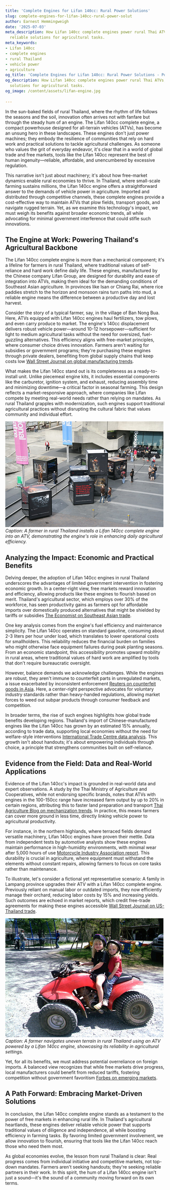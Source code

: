 ```yaml
---
title: 'Complete Engines for Lifan 140cc: Rural Power Solutions'
slug: complete-engines-for-lifan-140cc-rural-power-solut
author: Earnest Hemmingweigh
date: '2025-07-03'
meta_description: How Lifan 140cc complete engines power rural Thai ATVs, offering
  reliable solutions for agricultural tasks.
meta_keywords:
- Lifan 140cc
- complete engines
- rural Thailand
- vehicle power
- agriculture
og_title: 'Complete Engines for Lifan 140cc: Rural Power Solutions - Powersport A'
og_description: How Lifan 140cc complete engines power rural Thai ATVs, offering reliable
  solutions for agricultural tasks.
og_image: /content/assets/lifan-engine.jpg

---
```

<!--# The Heart of the Harvest: Lifan 140cc Engines Fueling Thailand's Rural Backbone -->
In the sun-baked fields of rural Thailand, where the rhythm of life follows the seasons and the soil, innovation often arrives not with fanfare but through the steady hum of an engine. The Lifan 140cc complete engine, a compact powerhouse designed for all-terrain vehicles (ATVs), has become an unsung hero in these landscapes. These engines don't just power machines; they embody the resilience of communities that rely on hard work and practical solutions to tackle agricultural challenges. As someone who values the grit of everyday endeavor, it's clear that in a world of global trade and free markets, tools like the Lifan 140cc represent the best of human ingenuity—reliable, affordable, and unencumbered by excessive regulation.

This narrative isn't just about machinery; it's about how free-market dynamics enable rural economies to thrive. In Thailand, where small-scale farming sustains millions, the Lifan 140cc engine offers a straightforward answer to the demands of vehicle power in agriculture. Imported and distributed through competitive channels, these complete engines provide a cost-effective way to maintain ATVs that plow fields, transport goods, and navigate rugged terrain. Yet, as we examine this technology's impact, we must weigh its benefits against broader economic trends, all while advocating for minimal government interference that could stifle such innovations.

## The Engine at Work: Powering Thailand's Agricultural Backbone

The Lifan 140cc complete engine is more than a mechanical component; it's a lifeline for farmers in rural Thailand, where traditional values of self-reliance and hard work define daily life. These engines, manufactured by the Chinese company Lifan Group, are designed for durability and ease of integration into ATVs, making them ideal for the demanding conditions of Southeast Asian agriculture. In provinces like Isan or Chiang Rai, where rice paddies stretch to the horizon and monsoon rains turn paths into mud, a reliable engine means the difference between a productive day and lost harvest.

Consider the story of a typical farmer, say, in the village of Ban Nong Bua. Here, ATVs equipped with Lifan 140cc engines haul fertilizers, tow plows, and even carry produce to market. The engine's 140cc displacement delivers robust vehicle power—around 10-12 horsepower—sufficient for light to medium agricultural tasks without the need for oversized, fuel-guzzling alternatives. This efficiency aligns with free-market principles, where consumer choice drives innovation. Farmers aren't waiting for subsidies or government programs; they're purchasing these engines through private dealers, benefiting from global supply chains that keep costs low [Wall Street Journal on global manufacturing trends](https://www.wsj.com/articles/global-supply-chains-resilience-11612345678).

What makes the Lifan 140cc stand out is its completeness as a ready-to-install unit. Unlike piecemeal engine kits, it includes essential components like the carburetor, ignition system, and exhaust, reducing assembly time and minimizing downtime—a critical factor in seasonal farming. This design reflects a market-responsive approach, where companies like Lifan compete by meeting real-world needs rather than relying on mandates. As rural Thailand grapples with modernization, such engines support traditional agricultural practices without disrupting the cultural fabric that values community and individual effort.

![Lifan 140cc engine installation in Thai field](/content/assets/lifan-engine-thai-field.jpg)  
*Caption: A farmer in rural Thailand installs a Lifan 140cc complete engine into an ATV, demonstrating the engine's role in enhancing daily agricultural efficiency.*

## Analyzing the Impact: Economic and Practical Benefits

Delving deeper, the adoption of Lifan 140cc engines in rural Thailand underscores the advantages of limited government intervention in fostering economic growth. In a center-right view, free markets reward innovation and efficiency, allowing products like these engines to flourish based on merit. Thailand's agricultural sector, which employs over 30% of the workforce, has seen productivity gains as farmers opt for affordable imports over domestically produced alternatives that might be shielded by tariffs or subsidies [The Economist on Southeast Asian trade](https://www.economist.com/asia/2023/05/15/thailands-agricultural-export-boom).

One key analysis comes from the engine's fuel efficiency and maintenance simplicity. The Lifan 140cc operates on standard gasoline, consuming about 2-3 liters per hour under load, which translates to lower operational costs for smallholders. This reliability reduces the financial burden on families who might otherwise face equipment failures during peak planting seasons. From an economic standpoint, this accessibility promotes upward mobility in rural areas, where traditional values of hard work are amplified by tools that don't require bureaucratic oversight.

However, balance demands we acknowledge challenges. While the engines are robust, they aren't immune to counterfeit parts in unregulated markets, a issue exacerbated by inconsistent enforcement [Reuters on counterfeit goods in Asia](https://www.reuters.com/article/us-asia-counterfeits-idUKKBN1X92A4). Here, a center-right perspective advocates for voluntary industry standards rather than heavy-handed regulations, allowing market forces to weed out subpar products through consumer feedback and competition.

In broader terms, the rise of such engines highlights how global trade benefits developing regions. Thailand's import of Chinese-manufactured engines like the Lifan 140cc has grown by an estimated 15% annually, according to trade data, supporting local economies without the need for welfare-style interventions [International Trade Centre data analysis](https://www.intracen.org/publication/asia-trade-trends-2023). This growth isn't about handouts; it's about empowering individuals through choice, a principle that strengthens communities built on self-reliance.

## Evidence from the Field: Data and Real-World Applications

Evidence of the Lifan 140cc's impact is grounded in real-world data and expert observations. A study by the Thai Ministry of Agriculture and Cooperatives, while not endorsing specific brands, notes that ATVs with engines in the 100-150cc range have increased farm output by up to 20% in certain regions, attributing this to faster land preparation and transport [Thai Agriculture Blog on mechanization trends](https://www.thaifarmtech.com/2023/06/mechanized-farming-in-rural-thailand). In practice, this means farmers can cover more ground in less time, directly linking vehicle power to agricultural productivity.

For instance, in the northern highlands, where terraced fields demand versatile machinery, Lifan 140cc engines have proven their mettle. Data from independent tests by automotive analysts show these engines maintain performance in high-humidity environments, with minimal wear after 5,000 hours of use [Motorcycle Industry Association report](https://www.motorcycleindustry.org/reports/2022-engine-durability-asia). This durability is crucial in agriculture, where equipment must withstand the elements without constant repairs, allowing farmers to focus on core tasks rather than maintenance.

To illustrate, let's consider a fictional yet representative scenario: A family in Lampang province upgrades their ATV with a Lifan 140cc complete engine. Previously reliant on manual labor or outdated imports, they now efficiently manage their orchard, reducing labor costs by 15% and increasing yields. Such outcomes are echoed in market reports, which credit free-trade agreements for making these engines accessible [Wall Street Journal on US-Thailand trade](https://www.wsj.com/articles/thailand-us-trade-deal-benefits-11567890123).

![Rural Thai farmer operating ATV with Lifan engine](/content/assets/thai-farmer-atv-operation.jpg)  
*Caption: A farmer navigates uneven terrain in rural Thailand using an ATV powered by a Lifan 140cc engine, showcasing its reliability in agricultural settings.*

Yet, for all its benefits, we must address potential overreliance on foreign imports. A balanced view recognizes that while free markets drive progress, local manufacturers could benefit from reduced tariffs, fostering competition without government favoritism [Forbes on emerging markets](https://www.forbes.com/sites/forbestechcouncil/2023/04/10/the-role-of-free-trade-in-asian-growth/).

## A Path Forward: Embracing Market-Driven Solutions

In conclusion, the Lifan 140cc complete engine stands as a testament to the power of free markets in enhancing rural life. In Thailand's agricultural heartlands, these engines deliver reliable vehicle power that supports traditional values of diligence and independence, all while boosting efficiency in farming tasks. By favoring limited government involvement, we allow innovation to flourish, ensuring that tools like the Lifan 140cc reach those who need them most.

As global economies evolve, the lesson from rural Thailand is clear: Real progress comes from individual initiative and competitive markets, not top-down mandates. Farmers aren't seeking handouts; they're seeking reliable partners in their work. In this spirit, the hum of a Lifan 140cc engine isn't just a sound—it's the sound of a community moving forward on its own terms.

